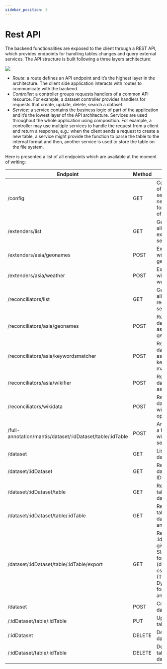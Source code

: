 ```yaml
---
sidebar_position: 3
---
```


# Rest API
The backend functionalities are exposed to the client through a REST
API, which provides endpoints for handling tables changes and query external
services. The API structure is built following a three layers architecture:

<div style={{textAlign: 'center'}}>
  <img src="/I2T-docs/img/layers-backend.png" />
</div>

- *Route*: a route defines an API endpoint and it’s the highest layer in
the architecture. The client side application interacts with routes to
communicate with the backend.
- *Controller*: a controller groups requests handlers of a common API resource. For example, a dataset controller provides handlers for requests
that create, update, delete, search a dataset.
- *Service*: a service contains the business logic of part of the application
and it’s the lowest layer of the API architecture. Services are used
throughout the whole application using composition. For example, a
controller may use multiple services to handle the request from a client
and return a response, e.g.: when the client sends a request to create
a new table, a service might provide the function to parse the table to
the internal format and then, another service is used to store the table
on the file system.


Here is presented a list of all endpoints which are available at the moment of writing:

| Endpoint      | Method | Return |
| ----------- | ----------- | ---
| /config      | GET       | Configuration of dynamic services necessary for the setup of the UI     |
| /extenders/list      | GET       | Get a list of all available extension services     |
| /extenders/asia/geonames      | POST       | Extend data with asia geonames     |
| /extenders/asia/weather      | POST       | Extend data with asia weather     |
| /reconciliators/list      | GET       | Get a list of all available reconciliators services     |
| /reconciliators/asia/geonames      | POST       | Reconciliate data with asia geonames     |
| /reconciliators/asia/keywordsmatcher      | POST       | Reconciliate data with asia keywords matcher     |
| /reconciliators/asia/wikifier      | POST       | Reconciliate data with asia wikifier    |
| /reconciliators/wikidata      | POST       | Reconciliate data with wikidata open refine    |
| /full-annotation/mantis/dataset/:idDataset/table/:idTable      | POST       | Annotation of a full table with Mantis service    |
| /dataset   | GET        | List of all datasets       |
| /dataset/:idDataset   | GET        | Return a dataset by its ID      |
| /dataset/:idDataset/table   | GET        | Return all tables of a dataset     |
| /dataset/:idDataset/table/:idTable   | GET        | Return a table by its dataset ID and table ID   |
| /dataset/:idDataset/table/:idTable/export   | GET        | Return the :idTable in a given format. Static formats: json (default), csv, and rdf (TBD). Dynamic formats: py and ipynb.   |
| /dataset   | POST        | Create a new dataset   |
| /:idDataset/table/:idTable   | PUT        | Update a table   |
| /:idDataset   | DELETE        | Delete a dataset   |
| /:idDataset/table/:idTable  | DELETE        | Delete a table of a dataset   |

